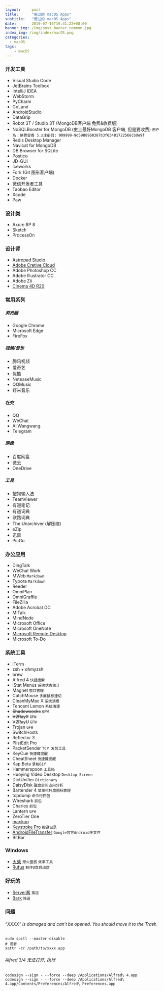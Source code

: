 ```yaml
---
layout:     post
title:      "用过的 macOS Apps"
subtitle:   "用过的 macOS Apps"
date:       2019-07-16T19:41:22+08:00
banner_img: /img/post_banner_common.jpg
index_img: /img/index/macOS.png
categories:
  - macOS
tags:
    - macOS
---
```


### 开发工具
* Visual Studio Code
* JetBrains Toolbox
* IntelliJ IDEA
* WebStorm
* PyCharm
* GoLand
* AndroidStudio
* DataGrip 
* Robot 3T / Studio 3T (MongoDB客户端 免费&收费版)
* NoSQLBooster for MongoDB (史上最好MongoDB 客户端, 但是要收费) `用户名：侠骨留香 5.x注册码: 999999-9d5988960387b3f63481722566cb0e9f`
* Redis Desktop Manager
* Navicat for MongoDB
* DB Browser for SQLite
* Postico
* JD-GUI
* Iceworks
* Fork (Git 图形客户端)
* Docker
* 微信开发者工具
* Taobao Editor
* Xcode
* Paw


### 设计类
* Axure RP 8
* Sketch
* ProcessOn

### 设计师
* [Astropad Studio](https://astropad.com/downloads/)
* [Adobe Cretive Cloud](https://www.adobe.com/cn/creativecloud/catalog/desktop.html)
* Adobe Photoshop CC
* Adobe Illustrator CC
* Adobe Zii
* [Cinema 4D R20](https://c4dsky.com/62911.html)


### 常用系列
##### 浏览器
* Google Chrome
* Microsoft Edge
* FireFox

##### 视频/音乐
* 腾讯视频
* 爱奇艺
* 优酷
* NeteaseMusic
* QQMusic
* 虾米音乐

##### 社交
* QQ
* WeChat
* AliWangwang
* Telegram

##### 网盘
* 百度网盘
* 微云
* OneDrive

##### 工具
* 搜狗输入法
* TeamViewer
* 有道笔记
* 有道词典
* 欧路词典
* The Unarchiver (解压缩)
* eZip
* 迅雷
* PicGo




### 办公应用
* DingTalk
* WeChat Work
* MWeb `Markdown`
* Typora `Markdown`
* Reeder
* OmniPlan
* OmniGraffle
* FileZilla
* Adobe Acrobat DC
* MiTalk
* MindNode
* Microsoft Office
* Microsoft OneNote
* [Microsoft Remote Desktop](https://install.appcenter.ms/orgs/rdmacios-k2vy/apps/microsoft-remote-desktop-for-mac/distribution_groups/all-users-of-microsoft-remote-desktop-for-mac)
* Microsoft To-Do




### 系统工具
* iTerm
* zsh + ohmyzsh
* brew
* Alfred 4 `快捷搜索`
* iStat Menus `系统状态统计`
* Magnet `窗口管理`
* CatchMouse `多屏鼠标速切`
* CleanMyMac X `系统清理`
* Tencent Lemon `系统清理`
* ~~Shadowsocks~~ `GFW`
* ~~V2RayX~~ `GFW`
* ~~V2RayU~~ `GFW`
* Trojan `GFW`
* SwitchHosts
* Reflector 3
* PlistEdit Pro
* PacketSender `TCP 发包工具`
* KeyCue `快捷键提醒`
* CheatSheet `快捷键提醒`
* Kap Beta `录制Gif`
* Hammerspoon `工具箱`
* Huoying Video Desktop `Desktop Screen`
* DictUnifier `Dictionary`
* DaisyDisk `磁盘空间占用分析`
* Bartender 4 `菜单栏托盘图标管理`
* tcpdump `命令行抓包`
* Wireshark `抓包`
* Charles `抓包`
* Lantern `GFW`
* ZeroTier One
* [mackup](https://github.com/lra/mackup)
* [Keystroke Pro](https://ixeau.com/apps/keystroke-pro/) `按键记录`
* [AndroidFileTransfer](https://dl.google.com/dl/androidjumper/mtp/5071136/AndroidFileTransfer.dmg) `Google官方Android传文件`
* BitBar


### Windows
* [火柴](https://www.huochaipro.com) `原火萤酱` `效率工具`
* [Rufus](https://rufus.ie) `制作U盘启动盘`


### 好玩的
* [Server酱](https://sc.ftqq.com/) `推送`
* [Bark](https://day.app/) `推送`

### 问题
###### “XXXX” is damaged and can’t be opened. You should move it to the Trash.
```
sudo spctl --master-disable
# 或者
xattr -cr /path/to/xxxx.app
```

###### Alfred 3/4 无法打开, 执行
```
codesign --sign - --force --deep /Applications/Alfred\ 4.app
codesign --sign - --force --deep /Applications/Alfred\ 4.app/Contents/Preferences/Alfred\ Preferences.app
```
